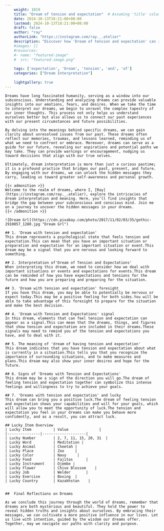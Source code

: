 ```yaml
---
    weight: 1019
    title: "Dream of tension and expectation"  # Assuming 'title' column exists
    date: 2024-10-13T18:21:00+08:00
    lastmod: 2024-10-13T18:21:00+08:00
    draft: false
    author: "ray"
    authorLink: "https://instagram.com/ray._.atelier"
    description: "Discover how 'Dream of tension and expectation' can interpret your future and uncover its significant meanings in your life."
    #images: []
    #resources:
    #- name: "featured-image"
    #  src: "featured-image.png"
    
    tags: ['expectation', 'Dream', 'tension', 'and', 'of']
    categories: ["Dream Interpretation"]
    
    lightgallery: true
---
```

    
    Dreams have long fascinated humanity, serving as a window into our subconscious. Understanding and analyzing dreams can provide valuable insights into our emotions, fears, and desires. When we take the time to interpret our dreams, we begin to unravel the complex tapestry of our inner thoughts. This process not only helps us understand ourselves better but also allows us to connect our past experiences with our present circumstances and future possibilities.
    
    By delving into the meanings behind specific dreams, we can gain clarity about unresolved issues from our past. These dreams often reflect our memories, traumas, and lessons learned, reminding us of what we need to confront or embrace. Moreover, dreams can serve as a guide for our future, revealing our aspirations and potential paths we may take. They can provide warnings or encouragement, nudging us toward decisions that align with our true selves.
    
    Ultimately, dream interpretation is more than just a curious pastime; it is a profound practice that bridges our past, present, and future. By engaging with our dreams, we can unlock the hidden messages they carry, leading us toward greater self-awareness and personal growth.
    
    {{< admonition >}}
    Welcome to the realm of dreams, where I, [Ray](https://instagram.com/ray._.atelier), explore the intricacies of dream interpretation and meaning. Here, you’ll find insights that bridge the gap between your subconscious and conscious mind. Join me on a journey to uncover the hidden messages in your dreams.
    {{< /admonition >}}
    
    ![Dream Grl](https://cdn.pixabay.com/photo/2017/11/02/03/35/gothic-2910057_1280.jpg "Dream Grl")
    
    ## 1. 'Dream with tension and expectation'
    This dream represents a psychological state that feels tension and expectation.This can mean that you have an important situation or preparation and expectation for an important situation or event.This dream may be a signal that you are nervous and looking forward to something.
    
    ## 2. Interpretation of'Dream of Tension and Expectations'
    When interpreting this dream, we need to consider how we deal with important situations or events and expectations for events.This dream can be reminded of how you have expectations and tensions for the future and how you are preparing and preparing for the situation.
    
    ## 3. 'Dream with tension and expectation' foresight
    If you have this dream, you may be able to potentially be nervous or expect today.This may be a positive feeling for both sides.You will be able to take advantage of this foresight to prepare for the situation and make the best decision.
    
    ## 4. 'Dream with Tension and Expectations' signal
    In this dream, elements that can feel tension and expectation can appear as a signal.This can mean that the dreams, things, and figures that show tension and expectation are included in their dreams.These signals may need to remind you of the tension and expectations you have, and to deal with it.
    
    ## 5. The meaning of 'dream of having tension and expectation'
    This dream indicates that you have tension and expectation about what is currently in a situation.This tells you that you recognize the importance of surrounding situations, and to make measures and plans.This dream may also show your inner desires and hope for the future.
    
    ## 6. Signs of 'Dreams with Tension and Expectations'
    This dream may be a sign of the direction you will go.The dream of feeling tension and expectation together can symbolize this intense feelings and willingness to try to achieve your goals.
    
    ## 7. 'Dreams with tension and expectation' and lucky
    This dream can bring you a positive luck.The dream of feeling tension and expectation shows your capabilities and will for your goals, which will allow you to meet the opportunity of luck.The tension and expectation you feel in your dreams can make you behave more confidently, and as a result, you can attract luck.
    
    ## Lucky Item Overview
    | Lucky Item          | Value              |
    |---------------|--------------------|
    | Lucky Number        | 2, 7, 11, 15, 20, 31  |
    | Lucky Word          | Meditation |
    | Lucky Animal        | Cheetah |
    | Lucky Place         | Zoo     |
    | Lucky Color         | Navy     |
    | Lucky Food          | Fajitas      |
    | Lucky Instrument    | Djembe |
    | Lucky Flower        | Chive Blossom    |
    | Lucky Job           | Welder       |
    | Lucky Exercise      | Boxing  |
    | Lucky Country       | Kazakhstan    |
    
    
    ##  Final Reflections on Dreams
    
    As we conclude this journey through the world of dreams, remember that dreams are both mysterious and beautiful. They hold the power to reveal hidden truths and insights about ourselves. By embracing their messages, we can cultivate a more positive influence in our lives. Let us live with intention, guided by the wisdom our dreams offer. Together, may we navigate our paths with clarity and purpose.
    